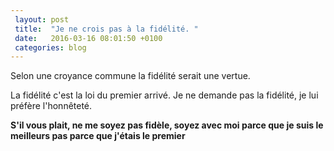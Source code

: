 ```yaml
---
 layout: post
 title:  "Je ne crois pas à la fidélité. "
 date:   2016-03-16 08:01:50 +0100
 categories: blog
---
```

Selon une croyance commune la fidélité serait une vertue. 

La fidélité c'est la loi du premier arrivé. Je ne demande pas la fidélité, je lui préfère l'honnêteté. 

**S'il vous plait, ne me soyez pas fidèle, soyez avec moi parce que je suis le meilleurs pas parce que j'étais le premier**
